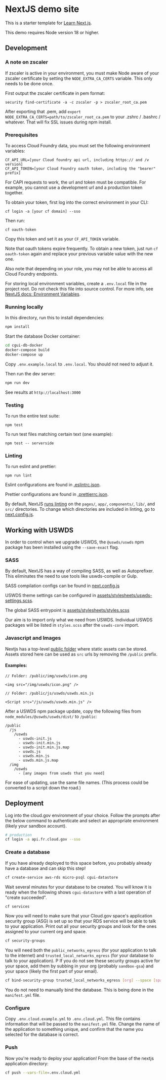 # NextJS demo site

This is a starter template for [Learn Next.js](https://nextjs.org/learn).

This demo requires Node version 18 or higher.

## Development

### A note on zscaler

If zscaler is active in your environment, you must make Node aware of your zscaler certificate by setting the `NODE_EXTRA_CA_CERTS` variable. This only needs to be done once.

First output the zscaler certificate in pem format:

```
security find-certificate -a -c zscaler -p > zscaler_root_ca.pem
```

After exporting that .pem, add `export NODE_EXTRA_CA_CERTS=path/to/zscaler_root_ca.pem` to your .zshrc / .bashrc / whatever. That will fix SSL issues during npm install.

### Prerequisites

To access Cloud Foundry data, you must set the following environment variables:

```
CF_API_URL=[your Cloud foundry api url, including https:// and /v version]
CF_API_TOKEN=[your Cloud Foundry oauth token, including the "bearer" prefix]
```

For CAPI requests to work, the url and token must be compatible. For example, you cannot use a development url and a production token together.

To obtain your token, first log into the correct environment in your CLI:

```
cf login -a [your cf domain] --sso
```

Then run:

```
cf oauth-token
```

Copy this token and set it as your `CF_API_TOKEN` variable.

Note that oauth tokens expire frequently. To obtain a new token, just run `cf oauth-token` again and replace your previous variable value with the new one.

Also note that depending on your role, you may not be able to access all Cloud Foundry endpoints.

For storing local environment variables, create a `.env.local` file in the project root. Do not check this file into source control. For more info, see [NextJS docs: Environment Variables](https://nextjs.org/docs/app/building-your-application/configuring/environment-variables).

### Running locally

In this directory, run this to install dependencies:
```bash
npm install
```

Start the database Docker container:

```bash
cd cgui-db-docker
docker-compose build
docker-compose up
```

Copy `.env.example.local` to `.env.local`. You should not need to adjust it.

Then run the dev server:

```bash
npm run dev
```

See results at `http://localhost:3000`

### Testing

To run the entire test suite:

```
npm test
```

To run test files matching certain text (one example):
```
npm test -- serverside
```

### Linting

To run eslint and prettier:
```
npm run lint
```

Eslint configurations are found in [.eslintrc.json](./.eslintrc.json).

Prettier configurations are found in [.prettierrc.json](./.prettierrc.json).

By default, NextJS [runs linting](https://nextjs.org/docs/app/building-your-application/configuring/eslint#linting-custom-directories-and-files) on the `pages/`, `app/`, `components/`, `lib/`, and `src/` directories. To change which directories are included in linting, go to [next.config.js](./next.config.js).

## Working with USWDS

In order to control when we upgrade USWDS, the `@uswds/uswds` npm package has been installed using the `--save-exact` flag.

### SASS

By default, NextJS has a way of compiling SASS, as well as Autoprefixer. This eliminates the need to use tools like uswds-compile or Gulp.

SASS compilation configs can be found in [next.config.js](./next.config.js)

USWDS theme settings can be configured in [assets/stylesheets/uswds-settings.scss](./assets/stylesheets/uswds-settings.scss).

The global SASS entrypoint is [assets/stylesheets/styles.scss](./assets/stylesheets/styles.scss)

Our aim is to import only what we need from USWDS. Individual USWDS packages will be listed in `styles.scss` after the `uswds-core` import.

### Javascript and Images

Nextjs has a top-level [public folder](https://nextjs.org/docs/app/building-your-application/optimizing/static-assets) where static assets can be stored. Assets stored here can be used as `src` urls by removing the `/public` prefix.

#### Examples:
```
// Folder: /public/img/uswds/icon.png

<img src="/img/uswds/icon.png" />

// Folder: /public/js/uswds/uswds.min.js

<Script src="/js/uswds/uswds.min.js" />
```

After a USWDS npm package update, copy the following files from `node_modules/@uswds/uswds/dist/` to `/public`:

```
/public
  /js
    /uswds
      - uswds-init.js
      - uswds-init.min.js
      - uswds-init.min.js.map
      - uswds.js
      - uswds.min.js
      - uswds.min.js.map
  /img
    /uswds
      - [any images from uswds that you need]
```

For ease of updating, use the same file names. (This process could be converted to a script down the road.)

## Deployment

Log into the cloud.gov environment of your choice. Follow the prompts after the below command to authenticate and select an appropriate environment (likely your sandbox account).

```bash
# production
cf login -a api.fr.cloud.gov --sso
```

### Create a database

If you have already deployed to this space before, you probably already have a database and can skip this step!

```bash
cf create-service aws-rds micro-psql cgui-datastore
```

Wait several minutes for your database to be created. You will know it is ready when the following shows `cgui-datastore` with a last operation of "create succeeded".

```bash
cf services
```

Now you will need to make sure that your Cloud.gov space's application security group (ASG) is set up so that your RDS service will be able to talk to your application. Print out all your security groups and look for the ones assigned to your current org and space.

```bash
cf security-groups
```

You will need both the `public_networks_egress` (for your application to talk to the internet) and `trusted_local_networks_egress` (for your database to talk to your application).
P
If you do not see these security groups active for your space, add them by subbing in your org (probably `sandbox-gsa`) and your space (likely the first part of your email).

```bash
cf bind-security-group trusted_local_networks_egress [org] --space [space]
```

You do not need to manually bind the database. This is being done in the `manifest.yml` file.

### Configure

Copy `.env.cloud.example.yml` to `.env.cloud.yml`. This file contains information that will be passed to the `manifest.yml` file. Change the name of the application to something unique, and confirm that the name you selected for the database is correct.

### Push

Now you're ready to deploy your application! From the base of the nextjs application directory:

```bash
cf push --vars-file=.env.cloud.yml
```
